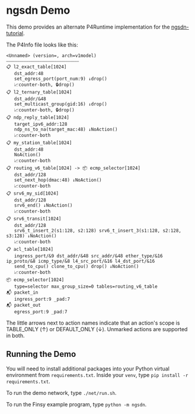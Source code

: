 # ngsdn Demo

This demo provides an alternate P4Runtime implementation for the [ngsdn-tutorial](https://github.com/opennetworkinglab/ngsdn-tutorial).

The P4Info file looks like this:

```
<Unnamed> (version=, arch=v1model)
⎯⎯⎯⎯⎯⎯⎯⎯⎯⎯⎯⎯⎯⎯⎯⎯⎯⎯⎯⎯⎯⎯⎯⎯⎯⎯⎯⎯⎯⎯⎯⎯⎯
📋 l2_exact_table[1024]
   dst_addr:48 
   set_egress_port(port_num:9) ↓drop()
   📈counter-both, 🔒drop()
📋 l2_ternary_table[1024]
   dst_addr/&48 
   set_multicast_group(gid:16) ↓drop()
   📈counter-both, 🔒drop()
📋 ndp_reply_table[1024]
   target_ipv6_addr:128 
   ndp_ns_to_na(target_mac:48) ↓NoAction()
   📈counter-both
📋 my_station_table[1024]
   dst_addr:48 
   NoAction()
   📈counter-both
📋 routing_v6_table[1024] -> 📦 ecmp_selector[1024]
   dst_addr/128 
   set_next_hop(dmac:48) ↓NoAction()
   📈counter-both
📋 srv6_my_sid[1024]
   dst_addr/128 
   srv6_end() ↓NoAction()
   📈counter-both
📋 srv6_transit[1024]
   dst_addr/128 
   srv6_t_insert_2(s1:128, s2:128) srv6_t_insert_3(s1:128, s2:128, s3:128) ↓NoAction()
   📈counter-both
📋 acl_table[1024]
   ingress_port/&9 dst_addr/&48 src_addr/&48 ether_type/&16 ip_proto/&8 icmp_type/&8 l4_src_port/&16 l4_dst_port/&16 
   send_to_cpu() clone_to_cpu() drop() ↓NoAction()
   📈counter-both
📦 ecmp_selector[1024]
   type=selector max_group_size=0 tables=routing_v6_table
📬 packet_in
   ingress_port:9 _pad:7 
📬 packet_out
   egress_port:9 _pad:7
```

The little arrows next to action names indicate that an action's scope is TABLE_ONLY (↑) or DEFAULT_ONLY (↓). Unmarked actions
are supported in both.

## Running the Demo

You will need to install additional packages into your Python virtual environment from `requirements.txt`. 
Inside your `venv`, type `pip install -r requirements.txt`.

To run the demo network, type `./net/run.sh`.

To run the Finsy example program, type `python -m ngsdn`.
